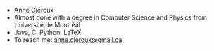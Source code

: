 - Anne Cléroux
- Almost done with a degree in Computer Science and Physics from Université de Montréal
- Java, C, Python, LaTeX
- To reach me: anne.cleroux@gmail.ca

<!---
annecleroux/annecleroux is a ✨ special ✨ repository because its `README.md` (this file) appears on your GitHub profile.
You can click the Preview link to take a look at your changes.
--->

